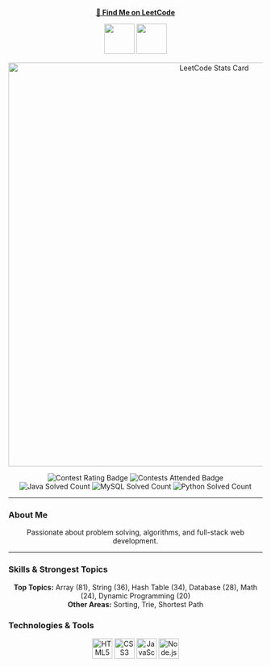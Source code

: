 <p align="center">
  <a href="https://leetcode.com/u/Pixal_Crafter/">
    <b>📌 Find Me on LeetCode</b>
  </a>
</p>

<p align="center">
  <img src="Assets/2024-06.gif" height="60" width="60" />
  <img src="Assets/2024-50.gif" height="60" width="60" />
</p>

<p align="center">
  <img src="https://leetcard.jacoblin.cool/Pixal_Crafter?theme=dark&ext=contest" alt="LeetCode Stats Card" width="800" />
</p>

<p align="center">
  <img src="https://img.shields.io/badge/Contest Rating-1614-blue?style=for-the-badge" alt="Contest Rating Badge" />
  <img src="https://img.shields.io/badge/Contests Attended-4-purple?style=for-the-badge" alt="Contests Attended Badge" /><br/>
  <img src="https://img.shields.io/badge/Java-Solved-116-orange?style=flat" alt="Java Solved Count" />
  <img src="https://img.shields.io/badge/MySQL-Solved-28-lightgrey?style=flat" alt="MySQL Solved Count" />
  <img src="https://img.shields.io/badge/Python 3-Solved-4-blue?style=flat" alt="Python Solved Count" />
</p>

---

###  About Me
<p align="center">
  Passionate about problem solving, algorithms, and full-stack web development.
</p>

---

###  Skills & Strongest Topics
<p align="center">
  <strong>Top Topics:</strong>  
  Array (81), String (36), Hash Table (34), Database (28), Math (24), Dynamic Programming (20)<br/>
  <strong>Other Areas:</strong> Sorting, Trie, Shortest Path
</p>

###  Technologies & Tools
<p align="center">
  <img src="https://cdn.jsdelivr.net/gh/devicons/devicon/icons/html5/html5-original.svg" title="HTML5" width="40" height="40" />  
  <img src="https://cdn.jsdelivr.net/gh/devicons/devicon/icons/css3/css3-original.svg" title="CSS3" width="40" height="40" />  
  <img src="https://cdn.jsdelivr.net/gh/devicons/devicon/icons/javascript/javascript-original.svg" title="JavaScript" width="40" height="40" />  
  <img src="https://cdn.jsdelivr.net/gh/devicons/devicon/icons/nodejs/nodejs-original.svg" title="Node.js" width="40" height="40" />  
  <!-- Add or adjust tech icons as needed -->
</p>
